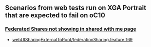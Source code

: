 ## Scenarios from web tests run on XGA Portrait that are expected to fail on oC10

### [Federated Shares not showing in shared with me page](https://github.com/owncloud/web/issues/2510)
-   [webUISharingExternalToRoot/federationSharing.feature:169](https://github.com/owncloud/web/blob/master/tests/acceptance/features/webUISharingExternalToRoot/federationSharing.feature#L169)
